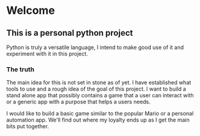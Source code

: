 # Welcome

## This is a personal python project

<p>Python is truly a versatile language, I intend to make good use of it and experiment with it in this project.</p>

### The truth

<p>The main idea for this is not set in stone as of yet. I have established what tools to use and a rough idea of the goal of this project.
I want to build a stand alone app that possibly contains a game that a user can interact with or a generic app with a purpose that helps a users needs.</p>

<p> I would like to build a basic game similar to the popular Mario or a personal automation app. We'll find out where my loyalty ends up as I get the main bits put together.</p>
